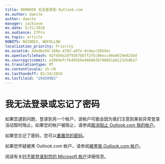 ```yaml
---
title: 8000050 无法登录到 Outlook.com
ms.author: daeite
author: daeite
manager: jackiesm
ms.date: 5/31/2018
ms.audience: ITPro
ms.topic: article
ROBOTS: NOINDEX, NOFOLLOW
localization_priority: Priority
ms.assetid: 4dedba59-2b0a-4783-a97e-0cdacc5059ec
ms.openlocfilehash: 02f450a2df93b7b87f2f5c06ecc40a9d19e023bd
ms.sourcegitcommit: e2864efcfb493b6e46b662b746661a61232bdba7
ms.translationtype: MT
ms.contentlocale: zh-CN
ms.lasthandoff: 01/24/2019
ms.locfileid: "29459982"
---
```

# <a name="i-cant-sign-in-or-forgot-my-password"></a>我无法登录或忘记了密码

如果您遇到问题，登录到另一个帐户，该帐户可能会因为我们注意到某些异常登录活动暂时阻止。如果您的帐户被阻止，请参阅[取消阻止 Outlook.com 我的帐户](https://go.microsoft.com/fwlink/p/?linkid=2001800&amp;clcid=0x409)。
  
如果您忘记了密码，您可以[重置您的密码](https://go.microsoft.com/fwlink/p/?linkid=841909)。
  
如果您怀疑被黑 Outlook.com 帐户，请参阅[被黑我 Outlook.com 帐户](https://go.microsoft.com/fwlink/p/?linkid=874366)。
  
阅读有关[时不能登录到您的 Microsoft 帐户](https://go.microsoft.com/fwlink/p/?linkid=842227)详细信息。
  


